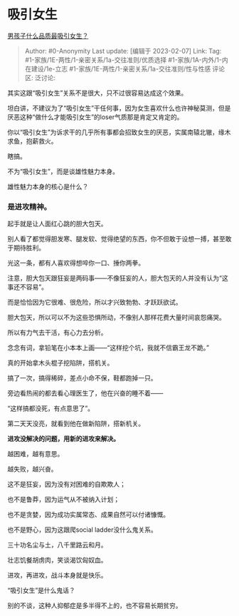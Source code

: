 # 吸引女生
[男孩子什么品质最吸引女生？](https://www.zhihu.com/question/21217244/answer/2880145622)

> Author: #0-Anonymity
> Last update: [编辑于 2023-02-07]
> Link:
> Tag: #1-家族/1E-两性/1-亲密关系/1a-交往准则/优质选择 #1-家族/1A-内外/1-内在建设/1e-立志 #1-家族/1E-两性/1-亲密关系/1a-交往准则/性与性感
> 评论区:
> 泛讨论:

其实这跟“吸引女生”关系不是很大，只不过很容易达成这个效果。

坦白讲，不建议为了“吸引女生”干任何事，因为女生喜欢什么也许神秘莫测，但是厌恶这种“做什么才能吸引女生”的loser气质那是肯定又肯定的。

你以“吸引女生”为诉求干的几乎所有事都会招致女生的厌恶，实属南辕北辙，缘木求鱼，抱薪救火。

瞎搞。

不为“吸引女生”，而是谈雄性魅力本身。

雄性魅力本身的核心是什么？

### 是**进攻精神**。

起手就是让人面红心跳的胆大包天。

别人看了都觉得胆发寒、腿发软、觉得绝望的东西，你不但敢于设想一搏，甚至敢于期待胜利。

光这一条，都有人喜欢得想啐你一口、捶你两拳。

注意，胆大包天跟狂妄是两码事——不像狂妄的人，胆大包天的人并没有认为“这事还不容易”。

而是恰恰因为它很难、很危险，所以才兴致勃勃、才跃跃欲试。

胆大包天，所以可以不为这些恐惧所动，不像别人那样花费大量时间哀怨痛哭。

所以有力气去干活，有心力去分析。

念念有词，拿铅笔在小本本上画——“这样挖个坑，我就不信霸王龙不跪。”

真的开始拿木头棍子挖陷阱，搭机关。

搞了一次，搞得稀碎，差点小命不保，鞋都跑掉一只。

旁边看热闹的都去看心理医生了，他在兴奋的睡不着——

“这样搞都没死，有点意思了”。

第二天天没亮，就看到他在做新陷阱，搭新机关。

**进攻没解决的问题，用新的进攻来解决。**

越困难，越有意思。

越失败，越兴奋。

这不是狂妄，因为没有对困难的自欺欺人；

也不是鲁莽，因为运气从不被纳入计划；

也不是贪婪，因为成功实属常态、成果自然可以付诸慷慨。

也不是野心，因为这跟爬social ladder没什么鬼关系。

三十功名尘与土，八千里路云和月。

壮志饥餐胡虏肉，笑谈渴饮匈奴血。

进攻，再进攻，战斗本身就是快乐。

“吸引女生”是什么鬼话？

别的不谈，这种人抑郁症是多半得不上的，也不容易长期贫穷。
